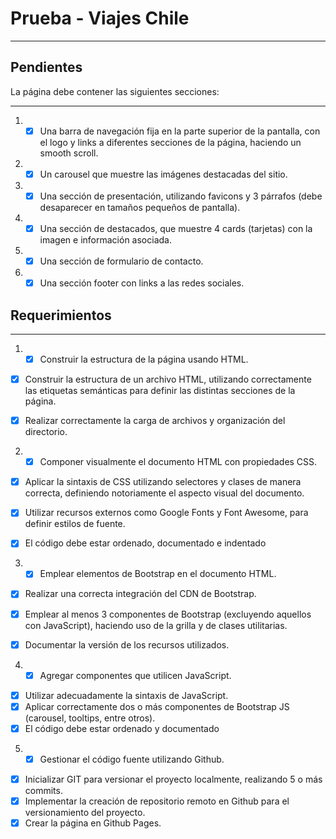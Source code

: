 # Prueba - Viajes Chile

---

## Pendientes
La página debe contener las siguientes secciones:

---

1. - [X] Una barra de navegación fija en la parte superior de la pantalla, con el logo y links a diferentes secciones de la página, haciendo un smooth scroll.

2. - [X] Un carousel que muestre las imágenes destacadas del sitio.

3. - [X] Una sección de presentación, utilizando favicons y 3 párrafos (debe desaparecer en tamaños pequeños de pantalla).

4. - [X] Una sección de destacados, que muestre 4 cards (tarjetas) con la imagen e información asociada.

5. - [X] Una sección de formulario de contacto.

6. - [X] Una sección footer con links a las redes sociales.

## Requerimientos

---

1. - [X] Construir la estructura de la página usando HTML.

+ [X] Construir la estructura de un archivo HTML, utilizando correctamente las
etiquetas semánticas para definir las distintas secciones de la página.

+ [X] Realizar correctamente la carga de archivos y organización del directorio.

2. - [X] Componer visualmente el documento HTML con propiedades CSS.

+ [X] Aplicar la sintaxis de CSS utilizando selectores y clases de manera correcta,
definiendo notoriamente el aspecto visual del documento.

+ [X] Utilizar recursos externos como Google Fonts y Font Awesome, para definir
estilos de fuente.

+ [X] El código debe estar ordenado, documentado e indentado

3. - [X] Emplear elementos de Bootstrap en el documento HTML.

+ [X] Realizar una correcta integración del CDN de Bootstrap.
+ [X] Emplear al menos 3 componentes de Bootstrap (excluyendo aquellos con
JavaScript), haciendo uso de la grilla y de clases utilitarias.
+ [X] Documentar la versión de los recursos utilizados.


4. - [X] Agregar componentes que utilicen JavaScript.

+ [X] Utilizar adecuadamente la sintaxis de JavaScript.
+ [X] Aplicar correctamente dos o más componentes de Bootstrap JS (carousel, tooltips, entre otros).
+ [X] El código debe estar ordenado y documentado

5. - [X]  Gestionar el código fuente utilizando Github.

+ [X] Inicializar GIT para versionar el proyecto localmente, realizando 5 o más commits.
+ [X] Implementar la creación de repositorio remoto en Github para el versionamiento del proyecto.
+ [X] Crear la página en Github Pages.
